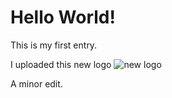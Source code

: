 # Hello World!

This is my first entry.

I uploaded this new logo ![new logo](logo.png)

A minor edit.